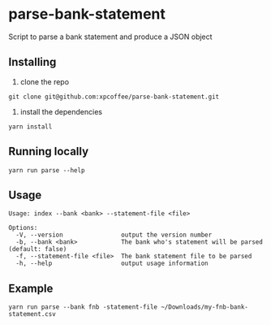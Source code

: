 # parse-bank-statement
Script to parse a bank statement and produce a JSON object


## Installing

1. clone the repo
```
git clone git@github.com:xpcoffee/parse-bank-statement.git
```
1. install the dependencies
```
yarn install
```

## Running locally

```
yarn run parse --help
```

## Usage

```
Usage: index --bank <bank> --statement-file <file>

Options:
  -V, --version                output the version number
  -b, --bank <bank>            The bank who's statement will be parsed (default: false)
  -f, --statement-file <file>  The bank statement file to be parsed
  -h, --help                   output usage information
```

## Example

```
yarn run parse --bank fnb -statement-file ~/Downloads/my-fnb-bank-statement.csv
```

